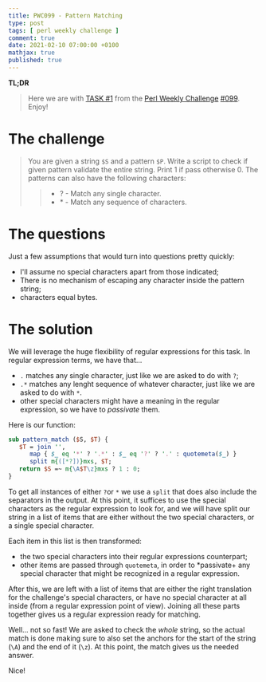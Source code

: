 ```yaml
---
title: PWC099 - Pattern Matching
type: post
tags: [ perl weekly challenge ]
comment: true
date: 2021-02-10 07:00:00 +0100
mathjax: true
published: true
---
```


**TL;DR**

> Here we are with [TASK #1][] from the [Perl Weekly Challenge][]
> [#099][]. Enjoy!

# The challenge

> You are given a string `$S` and a pattern `$P`. Write a script to
> check if given pattern validate the entire string. Print 1 if pass
> otherwise 0. The patterns can also have the following characters:
>> - ? - Match any single character.
>> - \* - Match any sequence of characters.

# The questions

Just a few assumptions that would turn into questions pretty quickly:

- I'll assume no special characters apart from those indicated;
- There is no mechanism of escaping any character inside the pattern
  string;
- characters equal bytes.

# The solution

We will leverage the huge flexibility of regular expressions for this
task. In regular expression terms, we have that...

- `.` matches any single character, just like we are asked to do with
  `?`;
- `.*` matches any lenght sequence of whatever character, just like we
  are asked to do with `*`.
- other special characters might have a meaning in the regular
  expression, so we have to *passivate* them.

Here is our function:

```perl
sub pattern_match ($S, $T) {
   $T = join '',
      map { $_ eq '*' ? '.*' : $_ eq '?' ? '.' : quotemeta($_) }
      split m{([*?])}mxs, $T;
   return $S =~ m{\A$T\z}mxs ? 1 : 0;
}
```

To get all instances of either `?`or `*` we use a `split` that does also
include the separators in the output. At this point, it suffices to use
the special characters as the regular expression to look for, and we
will have split our string in a list of items that are either without
the two special characters, or a single special character.

Each item in this list is then transformed:

- the two special characters into their regular expressions counterpart;
- other items are passed through `quotemeta`, in order to *passivate+
  any special character that might be recognized in a regular
  expression.

After this, we are left with a list of items that are either the right
translation for the challenge's special characters, or have no special
character at all inside (from a regular expression point of view).
Joining all these parts together gives us a regular expression ready for
matching.

Well... not so fast! We are asked to check the *whole* string, so the
actual match is done making sure to also set the anchors for the start
of the string (`\A`) and the end of it (`\z`). At this point, the match
gives us the needed answer.

Nice!


[Perl Weekly Challenge]: https://perlweeklychallenge.org/
[#099]: https://perlweeklychallenge.org/blog/perl-weekly-challenge-099/
[TASK #1]: https://perlweeklychallenge.org/blog/perl-weekly-challenge-099/#TASK1
[Perl]: https://www.perl.org/
